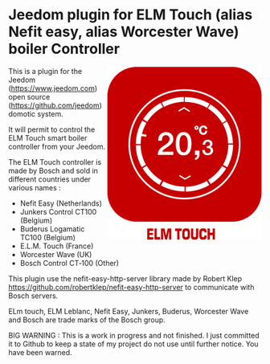 # Jeedom plugin for ELM Touch (alias Nefit easy, alias Worcester Wave) boiler Controller

<img src="plugin_info/elmtouch_icon.png" align="right">

This is a plugin for the Jeedom (https://www.jeedom.com) open source (https://github.com/jeedom) domotic system.

It will permit to control the ELM Touch smart boiler controller from your Jeedom.

The ELM Touch controller is made by Bosch and sold in different countries under various names :

* Nefit Easy (Netherlands)
* Junkers Control CT100 (Belgium)
* Buderus Logamatic TC100 (Belgium)
* E.L.M. Touch (France)
* Worcester Wave (UK)
* Bosch Control CT‑100 (Other)

This plugin use the nefit-easy-http-server library made by Robert Klep https://github.com/robertklep/nefit-easy-http-server to communicate with Bosch servers.

ELm touch, ELM Leblanc, Nefit Easy, Junkers, Buderus, Worcester Wave and Bosch are trade marks of the Bosch group.

BIG WARNING : This is a work in progress and not finished. I just committed it to Github to keep a state of my project do not use until further notice. You have been warned.